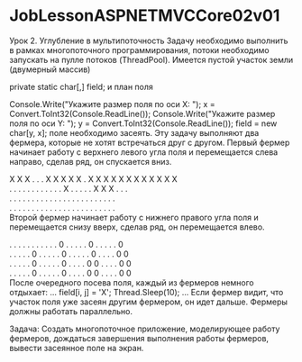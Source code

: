 # JobLessonASPNETMVCCore02v01

Урок 2. Углубление в мультипоточность
Задачу необходимо выполнить в рамках многопоточного программирования, потоки необходимо запускать на пулле потоков (ThreadPool).
Имеется пустой участок земли (двумерный массив)

private static char[,] field;
и план поля

Console.Write("Укажите размер поля по оси X: ");
x = Convert.ToInt32(Console.ReadLine());
Console.Write("Укажите размер поля по оси Y: ");
y = Convert.ToInt32(Console.ReadLine());
field = new char[y, x];
поле необходимо засеять.
Эту задачу выполняют два фермера, которые не хотят встречаться друг с другом.
Первый фермер начинает работу с верхнего левого угла поля и перемещается слева направо, сделав ряд, он спускается вниз.

X X X . . .     X X X X X .     X X X X X X     X X X X X X     
. . . . . .     . . . . . .     X . . . . .     X X X . . .     
. . . . . .     . . . . . .     . . . . . .     . . . . . .     
. . . . . .     . . . . . .     . . . . . .     . . . . . .     
Второй фермер начинает работу с нижнего правого угла поля и перемещается снизу вверх, сделав ряд, он перемещается влево.

. . . . . .     . . . . . 0     . . . . . 0     . . . . . 0     
. . . . . 0     . . . . . 0     . . . . . 0     . . . . 0 0     
. . . . . 0     . . . . . 0     . . . . 0 0     . . . . 0 0     
. . . . . 0     . . . . . 0     . . . . 0 0     . . . . 0 0     
После очередного посева поля, каждый из фермеров немного отдыхает:
...
field[i, j] = 'X';
Thread.Sleep(10);
...
Если фермер видит, что участок поля уже засеян другим фермером, он идет дальше. Фермеры должны работать параллельно.

Задача: Создать многопоточное приложение, моделирующее работу фермеров, дождаться завершения выполнения работы фермеров, вывести засеянное
поле на экран.